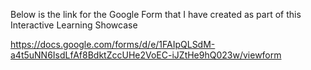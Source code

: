 Below is the link for the Google Form that I have created as part of this Interactive Learning Showcase

https://docs.google.com/forms/d/e/1FAIpQLSdM-a4t5uNN6IsdLfAf8BdktZccUHe2VoEC-iJZtHe9hQ023w/viewform

